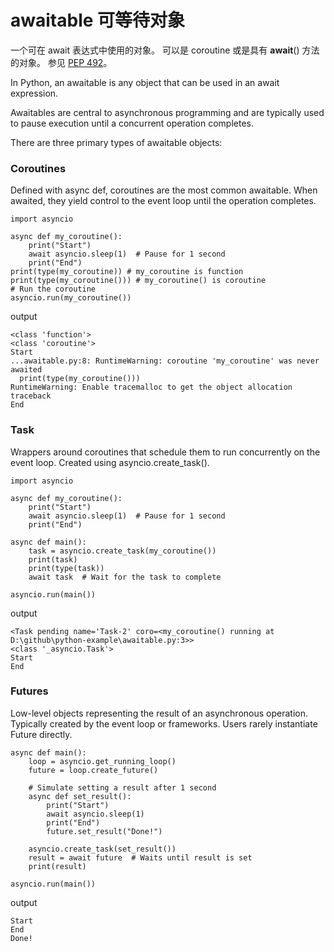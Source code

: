 # awaitable 可等待对象

一个可在 await 表达式中使用的对象。 可以是 coroutine 或是具有 __await__() 方法的对象。 参见 [PEP 492](https://peps.python.org/pep-0492/)。


In Python, an awaitable is any object that can be used in an await expression. 

Awaitables are central to asynchronous programming and are typically used to pause execution until a concurrent operation completes. 

There are three primary types of awaitable objects:

### Coroutines
Defined with async def, coroutines are the most common awaitable. When awaited, they yield control to the event loop until the operation completes.
```
import asyncio

async def my_coroutine():
    print("Start")
    await asyncio.sleep(1)  # Pause for 1 second
    print("End")
print(type(my_coroutine)) # my_coroutine is function
print(type(my_coroutine())) # my_coroutine() is coroutine
# Run the coroutine
asyncio.run(my_coroutine())
```

output

```
<class 'function'>
<class 'coroutine'>
Start
...awaitable.py:8: RuntimeWarning: coroutine 'my_coroutine' was never awaited
  print(type(my_coroutine()))
RuntimeWarning: Enable tracemalloc to get the object allocation traceback
End
```

### Task
Wrappers around coroutines that schedule them to run concurrently on the event loop. Created using asyncio.create_task().

```
import asyncio

async def my_coroutine():
    print("Start")
    await asyncio.sleep(1)  # Pause for 1 second
    print("End")

async def main():
    task = asyncio.create_task(my_coroutine())
    print(task)
    print(type(task))
    await task  # Wait for the task to complete

asyncio.run(main())
```
output
```
<Task pending name='Task-2' coro=<my_coroutine() running at D:\github\python-example\awaitable.py:3>>
<class '_asyncio.Task'>
Start
End
```

### Futures
Low-level objects representing the result of an asynchronous operation. Typically created by the event loop or frameworks. Users rarely instantiate Future directly.

```
async def main():
    loop = asyncio.get_running_loop()
    future = loop.create_future()

    # Simulate setting a result after 1 second
    async def set_result():
        print("Start")
        await asyncio.sleep(1)
        print("End")
        future.set_result("Done!")

    asyncio.create_task(set_result())
    result = await future  # Waits until result is set
    print(result)

asyncio.run(main())
```
output
```
Start
End
Done!
```